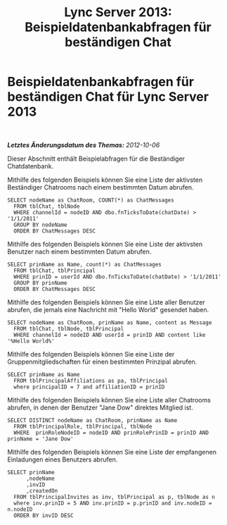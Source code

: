 ﻿---
title: 'Lync Server 2013: Beispieldatenbankabfragen für beständigen Chat'
TOCTitle: Beispieldatenbankabfragen für beständigen Chat
ms:assetid: 545b1a93-9758-4344-98cc-aa0e559d494f
ms:mtpsurl: https://technet.microsoft.com/de-de/library/Gg558649(v=OCS.15)
ms:contentKeyID: 49294025
ms.date: 05/19/2016
mtps_version: v=OCS.15
ms.translationtype: HT
---

# Beispieldatenbankabfragen für beständigen Chat für Lync Server 2013

 

_**Letztes Änderungsdatum des Themas:** 2012-10-06_

Dieser Abschnitt enthält Beispielabfragen für die Beständiger Chatdatenbank.

Mithilfe des folgenden Beispiels können Sie eine Liste der aktivsten Beständiger Chatrooms nach einem bestimmten Datum abrufen.

    SELECT nodeName as ChatRoom, COUNT(*) as ChatMessages
      FROM tblChat, tblNode
      WHERE channelId = nodeID AND dbo.fnTicksToDate(chatDate) > '1/1/2011'
      GROUP BY nodeName
      ORDER BY ChatMessages DESC

Mithilfe des folgenden Beispiels können Sie eine Liste der aktivsten Benutzer nach einem bestimmten Datum abrufen.

    SELECT prinName as Name, count(*) as ChatMessages
      FROM tblChat, tblPrincipal
      WHERE prinID = userId AND dbo.fnTicksToDate(chatDate) > '1/1/2011'
      GROUP BY prinName
      ORDER BY ChatMessages DESC

Mithilfe des folgenden Beispiels können Sie eine Liste aller Benutzer abrufen, die jemals eine Nachricht mit "Hello World" gesendet haben.

    SELECT nodeName as ChatRoom, prinName as Name, content as Message
      FROM tblChat, tblNode, tblPrincipal
      WHERE channelId = nodeID AND userId = prinID AND content like '%Hello World%'

Mithilfe des folgenden Beispiels können Sie eine Liste der Gruppenmitgliedschaften für einen bestimmten Prinzipal abrufen.

    SELECT prinName as Name    
      FROM tblPrincipalAffiliations as pa, tblPrincipal
      where principalID = 7 and affiliationID = prinID

Mithilfe des folgenden Beispiels können Sie eine Liste aller Chatrooms abrufen, in denen der Benutzer "Jane Dow" direktes Mitglied ist.

    SELECT DISTINCT nodeName as ChatRoom, prinName as Name          
      FROM tblPrincipalRole, tblPrincipal, tblNode
      WHERE  prinRoleNodeID = nodeID AND prinRolePrinID = prinID AND prinName = 'Jane Dow'

Mithilfe des folgenden Beispiels können Sie eine Liste der empfangenen Einladungen eines Benutzers abrufen.

    SELECT prinName
          ,nodeName
          ,invID   
          ,createdOn
      FROM tblPrincipalInvites as inv, tblPrincipal as p, tblNode as n
      where inv.prinID = 5 AND inv.prinID = p.prinID and inv.nodeID = n.nodeID
      ORDER BY invID DESC

